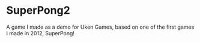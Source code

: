 # SuperPong2

A game I made as a demo for Uken Games, based on one of the first games I made in 2012, SuperPong!

